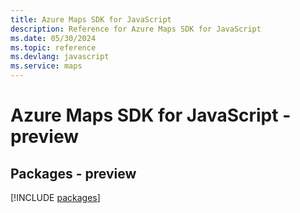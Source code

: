 ```yaml
---
title: Azure Maps SDK for JavaScript
description: Reference for Azure Maps SDK for JavaScript
ms.date: 05/30/2024
ms.topic: reference
ms.devlang: javascript
ms.service: maps
---
```

# Azure Maps SDK for JavaScript - preview
## Packages - preview
[!INCLUDE [packages](maps-index.md)]